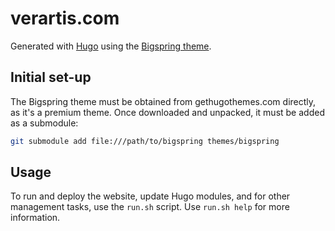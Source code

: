 # verartis.com

Generated with [Hugo](https://gohugo.io/) using the [Bigspring
theme](https://gethugothemes.com/products/bigspring).

## Initial set-up

The Bigspring theme must be obtained from gethugothemes.com directly, as it's a
premium theme. Once downloaded and unpacked, it must be added as a submodule:

```sh
git submodule add file:///path/to/bigspring themes/bigspring
```

## Usage

To run and deploy the website, update Hugo modules, and for other management
tasks, use the `run.sh` script. Use `run.sh help` for more information.
